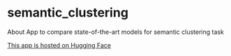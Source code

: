 # semantic_clustering
About App to compare state-of-the-art models for semantic clustering task


[This app is hosted on Hugging Face](https://huggingface.co/spaces/taskswithcode/semantic_clustering)
